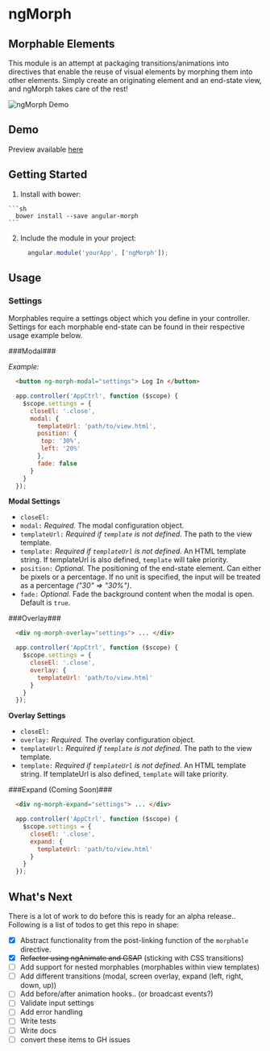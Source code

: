 # ngMorph #
 
## Morphable Elements ##
This module is an attempt at packaging transitions/animations into directives that enable the reuse of visual elements by morphing them into other elements. Simply create an originating element and an end-state view, and ngMorph takes care of the rest!

![ngMorph Demo](http://imgur.com/kcwbVoj.gif)

## Demo ##
Preview available [here](http://jimobrien.github.io/ngMorph/)

## Getting Started ##
  1. Install with bower:
 
    ```sh
      bower install --save angular-morph
    ```

  2. Include the module in your project: 
  
      ```js
        angular.module('yourApp', ['ngMorph']);
      ```

## Usage ##

### Settings ###
Morphables require a settings object which you define in your controller. Settings for each morphable end-state can be found in their respective usage example below.

###Modal###

_Example:_

 ```html
   <button ng-morph-modal="settings"> Log In </button>
 ```
 
 ```js
   app.controller('AppCtrl', function ($scope) {
     $scope.settings = {
       closeEl: '.close',
       modal: {
         templateUrl: 'path/to/view.html',
         position: {
          top: '30%',
          left: '20%'
         },
         fade: false
       }
     }
   });
 ```
 
__Modal Settings__
 - `closeEl:` 
 - `modal:` _Required._ The modal configuration object.
 - `templateUrl:` _Required if `template` is not defined_. The path to the view template. 
 - `template:` _Required if `templateUrl` is not defined_. An HTML template string. If templateUrl is also defined, `template` will take priority.
 - `position:` _Optional._ The positioning of the end-state element. Can either be pixels or a percentage. If no unit is specified, the input will be treated as a percentage _("30" => "30%")_.
 - `fade:` _Optional._ Fade the background content when the modal is open. Default is `true`.

###Overlay###

 ```html
   <div ng-morph-overlay="settings"> ... </div>
 ```
 
 ```js
   app.controller('AppCtrl', function ($scope) {
     $scope.settings = {
       closeEl: '.close',
       overlay: {
         templateUrl: 'path/to/view.html'
       }
     }
   });
 ```
 
 __Overlay Settings__
 - `closeEl:` 
 - `overlay:` _Required._ The overlay configuration object.
 - `templateUrl:` _Required if `template` is not defined_. The path to the view template. 
 - `template:` _Required if `templateUrl` is not defined_. An HTML template string. If templateUrl is also defined, `template` will take priority.
 
 
###Expand (Coming Soon)###
 
 ```html
   <div ng-morph-expand="settings"> ... </div>
 ```
 
 ```js
   app.controller('AppCtrl', function ($scope) {
     $scope.settings = {
       closeEl: '.close',
       expand: {
         templateUrl: 'path/to/view.html'
       }
     }
   });
 ```



## What's Next ##

There is a lot of work to do before this is ready for an alpha release.. Following is a list of todos to get this repo in shape:

  - [X] Abstract functionality from the post-linking function of the `morphable` directive.
  - [X] ~~Refactor using ngAnimate and GSAP~~ (sticking with CSS transitions)
  - [ ] Add support for nested morphables (morphables within view templates)
  - [ ] Add different transitions (modal, screen overlay, expand (left, right, down, up))
  - [ ] Add before/after animation hooks.. (or broadcast events?)
  - [ ] Validate input settings
  - [ ] Add error handling
  - [ ] Write tests
  - [ ] Write docs
  - [ ] convert these items to GH issues
